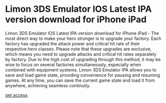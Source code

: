 # Limon 3DS Emulator IOS Latest IPA version download for iPhone iPad

Limon 3DS Emulator IOS Latest IPA version download for iPhone iPad - The most direct way to make your hero stronger is to upgrade your factory. Each factory has upgraded the attack power and critical hit rate of their respective hero classes. Please note that these upgrades are exclusive, which means you need to upgrade attacks and critical hit rates separately by factory. Due to the high cost of upgrading through this method, it may be wise to focus on several factories simultaneously, especially when combined with equipment systems. Limon 3DS Emulator IPA allows you to save and load game state, providing convenience for pausing and resuming games. At any time, you can save the current game state and load it from anywhere, achieving seamless continuity.

[get access](https://www.start.gg/user/26d7b9ff)
